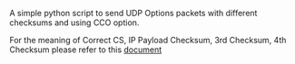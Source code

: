 A simple python script to send UDP Options packets with different checksums and using CCO option.

For the meaning of Correct CS, IP Payload Checksum, 3rd Checksum, 4th Checksum please refer to this 
[document](http://www.middleboxes.org/raffaelezullo/publications/tma2020-zullo-udp-options.pdf)
